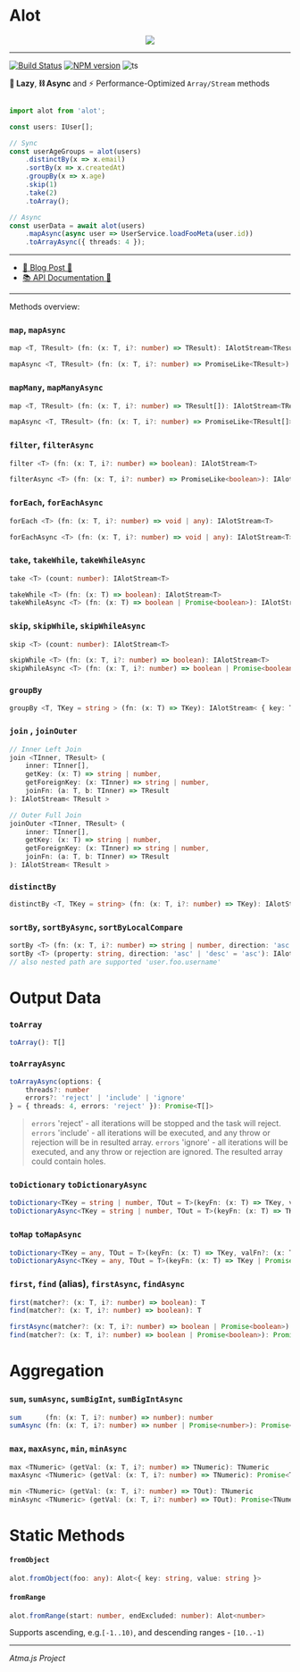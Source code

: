 # Alot

<p align='center'>
    <img src='assets/background.png'/>
</p>

----

[![Build Status](https://api.travis-ci.com/atmajs/alot.png?branch=master)](https://app.travis-ci.com/github/atmajs/alot)
[![NPM version](https://badge.fury.io/js/alot.svg)](http://badge.fury.io/js/alot)
![ts](https://badgen.net/badge/Built%20With/TypeScript/blue)

**🌱 Lazy**, **⛓️ Async** and ⚡ Performance-Optimized `Array/Stream` methods


```ts

import alot from 'alot';

const users: IUser[];

// Sync
const userAgeGroups = alot(users)
    .distinctBy(x => x.email)
    .sortBy(x => x.createdAt)
    .groupBy(x => x.age)
    .skip(1)
    .take(2)
    .toArray();

// Async
const userData = await alot(users)
    .mapAsync(async user => UserService.loadFooMeta(user.id))
    .toArrayAsync({ threads: 4 });

```

----
- [📝 Blog Post 🔗](https://dev.kit.eco/alot-turns-your-arrays-into-lazy-and-async-streams)
- [📚 API Documentation 🔗](https://docs.atma.dev/alot/classes/Alot.html)
----

Methods overview:

### `map`, `mapAsync`

```ts
map <T, TResult> (fn: (x: T, i?: number) => TResult): IAlotStream<TResult>
```

```ts
mapAsync <T, TResult> (fn: (x: T, i?: number) => PromiseLike<TResult>): IAlotStream<TResult>
```

### `mapMany`, `mapManyAsync`

```ts
map <T, TResult> (fn: (x: T, i?: number) => TResult[]): IAlotStream<TResult>
```

```ts
mapAsync <T, TResult> (fn: (x: T, i?: number) => PromiseLike<TResult[]>): IAlotStream<TResult>
```


### `filter`, `filterAsync`

```ts
filter <T> (fn: (x: T, i?: number) => boolean): IAlotStream<T>
```

```ts
filterAsync <T> (fn: (x: T, i?: number) => PromiseLike<boolean>): IAlotStream<T>
```


### `forEach`, `forEachAsync`
```ts
forEach <T> (fn: (x: T, i?: number) => void | any): IAlotStream<T>
```
```ts
forEachAsync <T> (fn: (x: T, i?: number) => void | any): IAlotStream<T>
```

### `take`, `takeWhile`, `takeWhileAsync`

```ts
take <T> (count: number): IAlotStream<T>
```

```ts
takeWhile <T> (fn: (x: T) => boolean): IAlotStream<T>
takeWhileAsync <T> (fn: (x: T) => boolean | Promise<boolean>): IAlotStream<T>
```

### `skip`, `skipWhile`, `skipWhileAsync`

```ts
skip <T> (count: number): IAlotStream<T>
```

```ts
skipWhile <T> (fn: (x: T, i?: number) => boolean): IAlotStream<T>
skipWhileAsync <T> (fn: (x: T, i?: number) => boolean | Promise<boolean>): IAlotStream<T>
```


### `groupBy`

```ts
groupBy <T, TKey = string > (fn: (x: T) => TKey): IAlotStream< { key: TKey[], values: T[] } >
```



### `join` , `joinOuter`

```ts
// Inner Left Join
join <TInner, TResult> (
    inner: TInner[],
    getKey: (x: T) => string | number,
    getForeignKey: (x: TInner) => string | number,
    joinFn: (a: T, b: TInner) => TResult
): IAlotStream< TResult >

// Outer Full Join
joinOuter <TInner, TResult> (
    inner: TInner[],
    getKey: (x: T) => string | number,
    getForeignKey: (x: TInner) => string | number,
    joinFn: (a: T, b: TInner) => TResult
): IAlotStream< TResult >

```

### `distinctBy`

```ts
distinctBy <T, TKey = string> (fn: (x: T, i?: number) => TKey): IAlotStream<T>
```


### `sortBy`, `sortByAsync`, `sortByLocalCompare`

```ts
sortBy <T> (fn: (x: T, i?: number) => string | number, direction: 'asc' | 'desc' = 'asc'): IAlotStream<T>
sortBy <T> (property: string, direction: 'asc' | 'desc' = 'asc'): IAlotStream<T>
// also nested path are supported 'user.foo.username'
```

# Output Data

### `toArray`

```ts
toArray(): T[]
```

### `toArrayAsync`

```ts
toArrayAsync(options: {
    threads?: number
    errors?: 'reject' | 'include' | 'ignore'
} = { threads: 4, errors: 'reject' }): Promise<T[]>
```

> `errors` 'reject' - all iterations will be stopped and the task will reject.
> `errors` 'include' - all iterations will be executed, and any throw or rejection will be in resulted array.
> `errors` 'ignore' - all iterations will be executed, and any throw or rejection are ignored. The resulted array could contain holes.

### `toDictionary` `toDictionaryAsync`

```ts
toDictionary<TKey = string | number, TOut = T>(keyFn: (x: T) => TKey, valFn?: (x: T) => TOut ): { [key: string]: TOut }
toDictionaryAsync<TKey = string | number, TOut = T>(keyFn: (x: T) => TKey | Promise<TKey>, valFn?: (x: T) => TOut | Promise<TOut> ): Promise<{ [key: string]: TOut }>
```

### `toMap` `toMapAsync`

```ts
toDictionary<TKey = any, TOut = T>(keyFn: (x: T) => TKey, valFn?: (x: T) => TOut ): Map<TKey, TOut>
toDictionaryAsync<TKey = any, TOut = T>(keyFn: (x: T) => TKey | Promise<TKey>, valFn?: (x: T) => TOut | Promise<TOut> ): Promise<Map<TKey, TOut>>
```


### `first`, `find` (alias), `firstAsync`, `findAsync`

```ts
first(matcher?: (x: T, i?: number) => boolean): T
find(matcher?: (x: T, i?: number) => boolean): T

firstAsync(matcher?: (x: T, i?: number) => boolean | Promise<boolean>): Promise<T>
find(matcher?: (x: T, i?: number) => boolean | Promise<boolean>): Promise<T>
```

# Aggregation

### `sum`, `sumAsync`, `sumBigInt`, `sumBigIntAsync`

```ts
sum      (fn: (x: T, i?: number) => number): number
sumAsync (fn: (x: T, i?: number) => number | Promise<number>): Promise<number>
```

### `max`, `maxAsync`, `min`, `minAsync`

```ts
max <TNumeric> (getVal: (x: T, i?: number) => TNumeric): TNumeric
maxAsync <TNumeric> (getVal: (x: T, i?: number) => TNumeric): Promise<TNumeric>

min <TNumeric> (getVal: (x: T, i?: number) => TOut): TNumeric
minAsync <TNumeric> (getVal: (x: T, i?: number) => TOut): Promise<TNumeric>

```


# Static Methods


#### `fromObject`

```ts
alot.fromObject(foo: any): Alot<{ key: string, value: string }>
```


#### `fromRange`

```ts
alot.fromRange(start: number, endExcluded: number): Alot<number>
```

Supports ascending, e.g.`[-1..10)`, and descending ranges - `[10..-1)`

----
_Atma.js Project_
